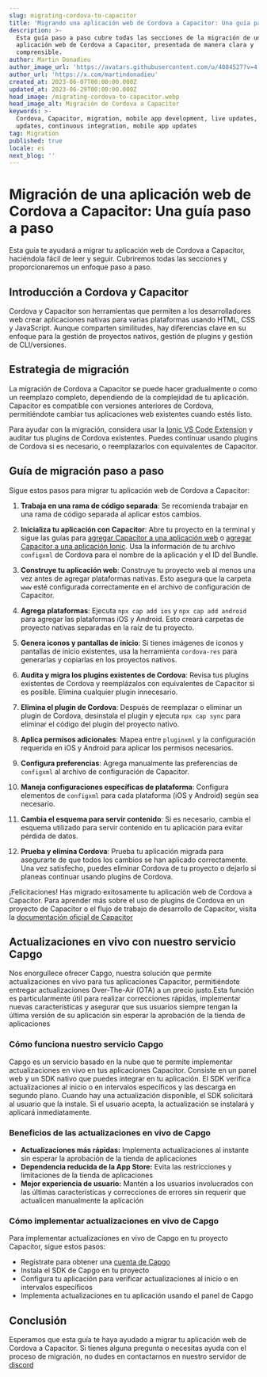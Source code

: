 ```yaml
---
slug: migrating-cordova-to-capacitor
title: 'Migrando una aplicación web de Cordova a Capacitor: Una guía paso a paso'
description: >-
  Esta guía paso a paso cubre todas las secciones de la migración de una
  aplicación web de Cordova a Capacitor, presentada de manera clara y
  comprensible.
author: Martin Donadieu
author_image_url: 'https://avatars.githubusercontent.com/u/4084527?v=4'
author_url: 'https://x.com/martindonadieu'
created_at: 2023-06-07T00:00:00.000Z
updated_at: 2023-06-29T00:00:00.000Z
head_image: /migrating-cordova-to-capacitor.webp
head_image_alt: Migración de Cordova a Capacitor
keywords: >-
  Cordova, Capacitor, migration, mobile app development, live updates, OTA
  updates, continuous integration, mobile app updates
tag: Migration
published: true
locale: es
next_blog: ''
---
```


# Migración de una aplicación web de Cordova a Capacitor: Una guía paso a paso

Esta guía te ayudará a migrar tu aplicación web de Cordova a Capacitor, haciéndola fácil de leer y seguir. Cubriremos todas las secciones y proporcionaremos un enfoque paso a paso.

## Introducción a Cordova y Capacitor

Cordova y Capacitor son herramientas que permiten a los desarrolladores web crear aplicaciones nativas para varias plataformas usando HTML, CSS y JavaScript. Aunque comparten similitudes, hay diferencias clave en su enfoque para la gestión de proyectos nativos, gestión de plugins y gestión de CLI/versiones.

## Estrategia de migración

La migración de Cordova a Capacitor se puede hacer gradualmente o como un reemplazo completo, dependiendo de la complejidad de tu aplicación. Capacitor es compatible con versiones anteriores de Cordova, permitiéndote cambiar tus aplicaciones web existentes cuando estés listo.

Para ayudar con la migración, considera usar la [Ionic VS Code Extension](https://marketplacevisualstudiocom/items/?itemName=ionicionic) y auditar tus plugins de Cordova existentes. Puedes continuar usando plugins de Cordova si es necesario, o reemplazarlos con equivalentes de Capacitor.

## Guía de migración paso a paso

Sigue estos pasos para migrar tu aplicación web de Cordova a Capacitor:

1. **Trabaja en una rama de código separada**: Se recomienda trabajar en una rama de código separada al aplicar estos cambios.

2. **Inicializa tu aplicación con Capacitor**: Abre tu proyecto en la terminal y sigue las guías para [agregar Capacitor a una aplicación web](https://capacitorjs.com/docs/getting-started/#adding-capacitor-to-your-app) o [agregar Capacitor a una aplicación Ionic](https://capacitorjs.com/docs/getting-started/with-ionic/#existing-ionic-project). Usa la información de tu archivo `configxml` de Cordova para el nombre de la aplicación y el ID del Bundle.

3. **Construye tu aplicación web**: Construye tu proyecto web al menos una vez antes de agregar plataformas nativas. Esto asegura que la carpeta `www` esté configurada correctamente en el archivo de configuración de Capacitor.

4. **Agrega plataformas**: Ejecuta `npx cap add ios` y `npx cap add android` para agregar las plataformas iOS y Android. Esto creará carpetas de proyecto nativas separadas en la raíz de tu proyecto.

5. **Genera iconos y pantallas de inicio**: Si tienes imágenes de iconos y pantallas de inicio existentes, usa la herramienta `cordova-res` para generarlas y copiarlas en los proyectos nativos.

6. **Audita y migra los plugins existentes de Cordova**: Revisa tus plugins existentes de Cordova y reemplázalos con equivalentes de Capacitor si es posible. Elimina cualquier plugin innecesario.

7. **Elimina el plugin de Cordova**: Después de reemplazar o eliminar un plugin de Cordova, desinstala el plugin y ejecuta `npx cap sync` para eliminar el código del plugin del proyecto nativo.

8. **Aplica permisos adicionales**: Mapea entre `pluginxml` y la configuración requerida en iOS y Android para aplicar los permisos necesarios.

9. **Configura preferencias**: Agrega manualmente las preferencias de `configxml` al archivo de configuración de Capacitor.

10. **Maneja configuraciones específicas de plataforma**: Configura elementos de `configxml` para cada plataforma (iOS y Android) según sea necesario.

11. **Cambia el esquema para servir contenido**: Si es necesario, cambia el esquema utilizado para servir contenido en tu aplicación para evitar pérdida de datos.

12. **Prueba y elimina Cordova**: Prueba tu aplicación migrada para asegurarte de que todos los cambios se han aplicado correctamente. Una vez satisfecho, puedes eliminar Cordova de tu proyecto o dejarlo si planeas continuar usando plugins de Cordova.

¡Felicitaciones! Has migrado exitosamente tu aplicación web de Cordova a Capacitor. Para aprender más sobre el uso de plugins de Cordova en un proyecto de Capacitor o el flujo de trabajo de desarrollo de Capacitor, visita la [documentación oficial de Capacitor](https://capacitorjs.com/docs/)

## Actualizaciones en vivo con nuestro servicio Capgo

Nos enorgullece ofrecer Capgo, nuestra solución que permite actualizaciones en vivo para tus aplicaciones Capacitor, permitiéndote entregar actualizaciones Over-The-Air (OTA) a un precio justo.Esta función es particularmente útil para realizar correcciones rápidas, implementar nuevas características y asegurar que sus usuarios siempre tengan la última versión de su aplicación sin esperar la aprobación de la tienda de aplicaciones

### Cómo funciona nuestro servicio Capgo

Capgo es un servicio basado en la nube que te permite implementar actualizaciones en vivo en tus aplicaciones Capacitor. Consiste en un panel web y un SDK nativo que puedes integrar en tu aplicación. El SDK verifica actualizaciones al inicio o en intervalos específicos y las descarga en segundo plano. Cuando hay una actualización disponible, el SDK solicitará al usuario que la instale. Si el usuario acepta, la actualización se instalará y aplicará inmediatamente.

### Beneficios de las actualizaciones en vivo de Capgo

- **Actualizaciones más rápidas:** Implementa actualizaciones al instante sin esperar la aprobación de la tienda de aplicaciones
- **Dependencia reducida de la App Store:** Evita las restricciones y limitaciones de la tienda de aplicaciones
- **Mejor experiencia de usuario:** Mantén a los usuarios involucrados con las últimas características y correcciones de errores sin requerir que actualicen manualmente la aplicación

### Cómo implementar actualizaciones en vivo de Capgo

Para implementar actualizaciones en vivo de Capgo en tu proyecto Capacitor, sigue estos pasos:
- Regístrate para obtener una [cuenta de Capgo](https://console.capgo.app/)
- Instala el SDK de Capgo en tu proyecto
- Configura tu aplicación para verificar actualizaciones al inicio o en intervalos específicos
- Implementa actualizaciones en tu aplicación usando el panel de Capgo

## Conclusión

Esperamos que esta guía te haya ayudado a migrar tu aplicación web de Cordova a Capacitor. Si tienes alguna pregunta o necesitas ayuda con el proceso de migración, no dudes en contactarnos en nuestro servidor de [discord](https://discordgg/VnYRvBfgA6)
